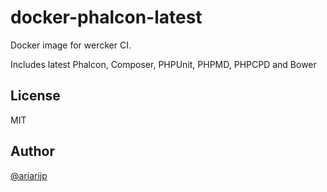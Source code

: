 # docker-phalcon-latest

Docker image for wercker CI.

Includes latest Phalcon, Composer, PHPUnit, PHPMD, PHPCPD and Bower

## License

MIT

## Author

[@ariarijp](https://twitter.com/ariarijp)
